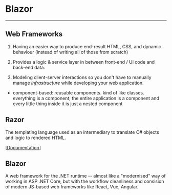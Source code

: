 # Blazor
---


## Web Frameworks

1. Having an easier way to produce end-result HTML, CSS, and dynamic behaviour (instead of writing all of those from scratch)

2. Provides a logic & service layer in between front-end / UI code and back-end data.

3. Modeling client-server interactions so you don't have to manually manage *infrastructure* while developing your web application.

- component-based: reusable components.
 kind of like classes. everything is a component; the entire application is a component and every little thing inside it is just a nested component


## Razor

The templating language used as an intermediary to translate C# objects and logic to rendered HTML.

[[Documentation](https://learn.microsoft.com/vi-vn/aspnet/core/mvc/views/razor?view=aspnetcore-3.0)]


## Blazor

A web framework for the .NET runtime -- almost like a "modernised" way of working in ASP .NET Core, but with the workflow cleanliness and consision of modern JS-based web frameworks like React, Vue, Angular.

  
